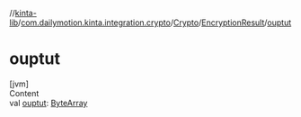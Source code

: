//[kinta-lib](../../../../index.md)/[com.dailymotion.kinta.integration.crypto](../../index.md)/[Crypto](../index.md)/[EncryptionResult](index.md)/[ouptut](ouptut.md)



# ouptut  
[jvm]  
Content  
val [ouptut](ouptut.md): [ByteArray](https://kotlinlang.org/api/latest/jvm/stdlib/kotlin/-byte-array/index.html)  



